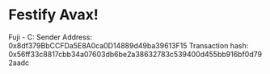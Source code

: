 # Festify Avax!
Fuji - C: Sender Address: 0x8df379BbCCFDa5E8A0ca0D14889d49ba39613F15
Transaction hash: 0x56ff33c8817cbb34a07603db6be2a38632783c539400d455bb916bf0d792aadc